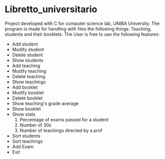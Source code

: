 # Libretto_universitario
Project developed with C for computer science lab, UNIBA University.
The program is made for handling with files the following things:
Teaching, students and their booklets.
The User is free to use the following features:
- Add student
- Modify student
- Delete student
- Show students
- Add teaching
- Modify teaching
- Delete teaching
- Show teachings
- Add booklet
- Modify booklet
- Delete booklet 
- Show teaching's grade average
- Show booklet
- Show stats
  1) Percentage of exams passed for a student
  2) Number of 30s
  3) Number of teachings directed by a prof
- Sort students
- Sort teachings
- Add Exam
- Exit
